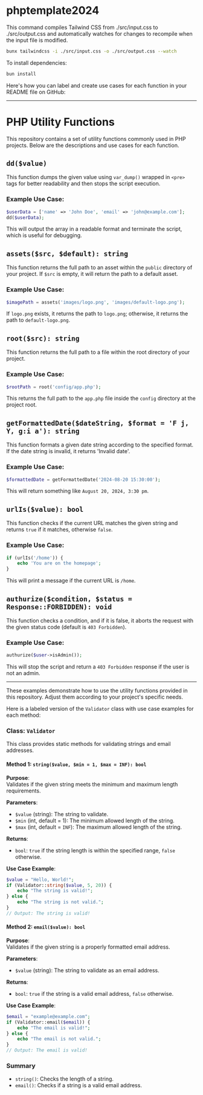 # phptemplate2024

This command compiles Tailwind CSS from ./src/input.css to ./src/output.css and automatically watches for changes to recompile when the input file is modified.

```bash
bunx tailwindcss -i ./src/input.css -o ./src/output.css --watch
```

To install dependencies:

```bash
bun install
```

Here's how you can label and create use cases for each function in your README file on GitHub:

---

# PHP Utility Functions

This repository contains a set of utility functions commonly used in PHP projects. Below are the descriptions and use cases for each function.

## `dd($value)`

This function dumps the given value using `var_dump()` wrapped in `<pre>` tags for better readability and then stops the script execution.

### Example Use Case:
```php
$userData = ['name' => 'John Doe', 'email' => 'john@example.com'];
dd($userData);
```
This will output the array in a readable format and terminate the script, which is useful for debugging.

## `assets($src, $default): string`

This function returns the full path to an asset within the `public` directory of your project. If `$src` is empty, it will return the path to a default asset.

### Example Use Case:
```php
$imagePath = assets('images/logo.png', 'images/default-logo.png');
```
If `logo.png` exists, it returns the path to `logo.png`; otherwise, it returns the path to `default-logo.png`.

## `root($src): string`

This function returns the full path to a file within the root directory of your project.

### Example Use Case:
```php
$rootPath = root('config/app.php');
```
This returns the full path to the `app.php` file inside the `config` directory at the project root.

## `getFormattedDate($dateString, $format = 'F j, Y, g:i a'): string`

This function formats a given date string according to the specified format. If the date string is invalid, it returns 'Invalid date'.

### Example Use Case:
```php
$formattedDate = getFormattedDate('2024-08-20 15:30:00');
```
This will return something like `August 20, 2024, 3:30 pm`.

## `urlIs($value): bool`

This function checks if the current URL matches the given string and returns `true` if it matches, otherwise `false`.

### Example Use Case:
```php
if (urlIs('/home')) {
    echo 'You are on the homepage';
}
```
This will print a message if the current URL is `/home`.

## `authurize($condition, $status = Response::FORBIDDEN): void`

This function checks a condition, and if it is false, it aborts the request with the given status code (default is `403 Forbidden`).

### Example Use Case:
```php
authurize($user->isAdmin());
```
This will stop the script and return a `403 Forbidden` response if the user is not an admin.

---

These examples demonstrate how to use the utility functions provided in this repository. Adjust them according to your project's specific needs.

Here is a labeled version of the `Validator` class with use case examples for each method:

### Class: `Validator`

This class provides static methods for validating strings and email addresses.

#### Method 1: `string($value, $min = 1, $max = INF): bool`

**Purpose**:  
Validates if the given string meets the minimum and maximum length requirements.

**Parameters**:
- `$value` (string): The string to validate.
- `$min` (int, default = 1): The minimum allowed length of the string.
- `$max` (int, default = `INF`): The maximum allowed length of the string.

**Returns**:
- `bool`: `true` if the string length is within the specified range, `false` otherwise.

**Use Case Example**:
```php
$value = "Hello, World!";
if (Validator::string($value, 5, 20)) {
    echo "The string is valid!";
} else {
    echo "The string is not valid.";
}
// Output: The string is valid!
```

#### Method 2: `email($value): bool`

**Purpose**:  
Validates if the given string is a properly formatted email address.

**Parameters**:
- `$value` (string): The string to validate as an email address.

**Returns**:
- `bool`: `true` if the string is a valid email address, `false` otherwise.

**Use Case Example**:
```php
$email = "example@example.com";
if (Validator::email($email)) {
    echo "The email is valid!";
} else {
    echo "The email is not valid.";
}
// Output: The email is valid!
```

### Summary
- `string()`: Checks the length of a string.
- `email()`: Checks if a string is a valid email address.